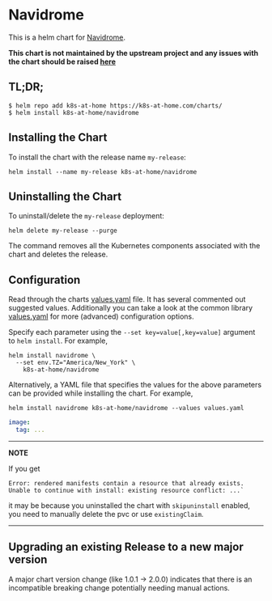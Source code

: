 # Navidrome

This is a helm chart for [Navidrome](https://github.com/deluan/navidrome).

**This chart is not maintained by the upstream project and any issues with the chart should be raised [here](https://github.com/k8s-at-home/charts/issues/new/choose)**

## TL;DR;

```shell
$ helm repo add k8s-at-home https://k8s-at-home.com/charts/
$ helm install k8s-at-home/navidrome
```

## Installing the Chart

To install the chart with the release name `my-release`:

```console
helm install --name my-release k8s-at-home/navidrome
```

## Uninstalling the Chart

To uninstall/delete the `my-release` deployment:

```console
helm delete my-release --purge
```

The command removes all the Kubernetes components associated with the chart and deletes the release.

## Configuration
Read through the charts [values.yaml](https://github.com/k8s-at-home/charts/blob/master/charts/navidrome/values.yaml)
file. It has several commented out suggested values.
Additionally you can take a look at the common library [values.yaml](https://github.com/k8s-at-home/charts/blob/master/charts/common/values.yaml) for more (advanced) configuration options.

Specify each parameter using the `--set key=value[,key=value]` argument to `helm install`. For example,
```console
helm install navidrome \
  --set env.TZ="America/New_York" \
    k8s-at-home/navidrome
```
Alternatively, a YAML file that specifies the values for the above parameters can be provided while installing the
chart. For example,
```console
helm install navidrome k8s-at-home/navidrome --values values.yaml
```

```yaml
image:
  tag: ...
```

---
**NOTE**

If you get
```console
Error: rendered manifests contain a resource that already exists. Unable to continue with install: existing resource conflict: ...`
```
it may be because you uninstalled the chart with `skipuninstall` enabled, you need to manually delete the pvc or use `existingClaim`.

---

## Upgrading an existing Release to a new major version

A major chart version change (like 1.0.1 -> 2.0.0) indicates that there is an incompatible breaking change potentially needing manual actions.
